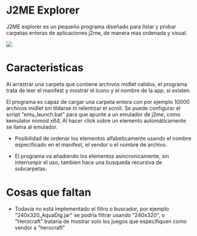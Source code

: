 # J2ME Explorer
J2ME explorer es un pequeño programa diseñado para listar y probar carpetas enteras de aplicaciones j2me, de manera mas ordenada y visual.

![](https://i.ibb.co/q0R98mz/cap3.png)

# Caracteristicas
Al arrastrar una carpeta que contiene archivos midlet validos, el programa trata de leer el manifest y mostrar el icono y el nombre de la app, si existen.

El programa es capaz de cargar una carpeta entera con por ejemplo 10000 archivos midlet sin tildarse ni relentizar el scroll. Se puede configurar el script "emu_launch.bat" para que apunte a un emulador de j2me, como kemulator nnmod x64, Al hacer click sobre un elemento automáticamente se llama al emulador. 
- Posibilidad de ordenar los elementos alfabeticamente usando el nombre especificado en el manifest, el vendor o el nombre de archivo.

- El programa va añadiendo los elementos asincronicamente, sin interrumpir el uso, tambien hace una busqueda recursiva de subcarpetas.

# Cosas que faltan

- Todavía no está implementado el filtro o buscador, por ejemplo "240x320_AquaDig.jar" se podría filtrar usando "240x320", o "Herocraft" trataría de mostrar solo los juegos que especifiquen como vendor a "herocraft"
